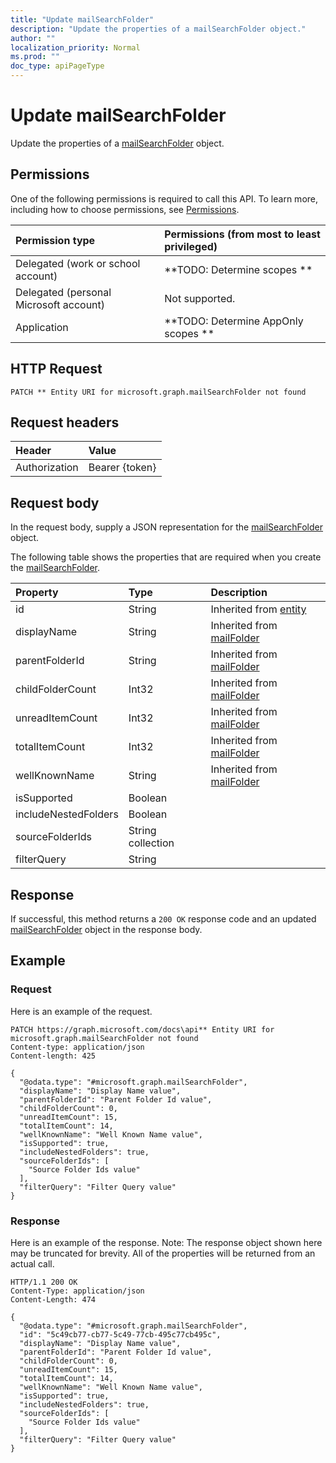 ```yaml
---
title: "Update mailSearchFolder"
description: "Update the properties of a mailSearchFolder object."
author: ""
localization_priority: Normal
ms.prod: ""
doc_type: apiPageType
---
```


# Update mailSearchFolder

Update the properties of a [mailSearchFolder](../resources/mailsearchfolder.md) object.

## Permissions
One of the following permissions is required to call this API. To learn more, including how to choose permissions, see [Permissions](/concepts/permissions-reference.md).

|Permission type|Permissions (from most to least privileged)|
|:---|:---|
|Delegated (work or school account)|**TODO: Determine scopes **|
|Delegated (personal Microsoft account)|Not supported.|
|Application|**TODO: Determine AppOnly scopes **|

## HTTP Request
<!-- {
  "blockType": "ignored"
}
-->
``` http
PATCH ** Entity URI for microsoft.graph.mailSearchFolder not found
```

## Request headers
|Header|Value|
|:---|:---|
|Authorization|Bearer {token}|

## Request body
In the request body, supply a JSON representation for the [mailSearchFolder](../resources/mailSearchFolder.md) object.

The following table shows the properties that are required when you create the [mailSearchFolder](../resources/mailsearchfolder.md).

|Property|Type|Description|
|:---|:---|:---|
|id|String| Inherited from [entity](../resources/entity.md)|
|displayName|String| Inherited from [mailFolder](../resources/mailFolder.md)|
|parentFolderId|String| Inherited from [mailFolder](../resources/mailFolder.md)|
|childFolderCount|Int32| Inherited from [mailFolder](../resources/mailFolder.md)|
|unreadItemCount|Int32| Inherited from [mailFolder](../resources/mailFolder.md)|
|totalItemCount|Int32| Inherited from [mailFolder](../resources/mailFolder.md)|
|wellKnownName|String| Inherited from [mailFolder](../resources/mailFolder.md)|
|isSupported|Boolean||
|includeNestedFolders|Boolean||
|sourceFolderIds|String collection||
|filterQuery|String||



## Response
If successful, this method returns a `200 OK` response code and an updated [mailSearchFolder](../resources/mailsearchfolder.md) object in the response body.

## Example

### Request
Here is an example of the request.
<!-- {
  "blockType": "request",
  "name": "update_mailsearchfolder"
}
-->
``` http
PATCH https://graph.microsoft.com/docs\api** Entity URI for microsoft.graph.mailSearchFolder not found
Content-type: application/json
Content-length: 425

{
  "@odata.type": "#microsoft.graph.mailSearchFolder",
  "displayName": "Display Name value",
  "parentFolderId": "Parent Folder Id value",
  "childFolderCount": 0,
  "unreadItemCount": 15,
  "totalItemCount": 14,
  "wellKnownName": "Well Known Name value",
  "isSupported": true,
  "includeNestedFolders": true,
  "sourceFolderIds": [
    "Source Folder Ids value"
  ],
  "filterQuery": "Filter Query value"
}
```

### Response
Here is an example of the response. Note: The response object shown here may be truncated for brevity. All of the properties will be returned from an actual call.
<!-- {
  "blockType": "response",
  "truncated": true
}
-->
``` http
HTTP/1.1 200 OK
Content-Type: application/json
Content-Length: 474

{
  "@odata.type": "#microsoft.graph.mailSearchFolder",
  "id": "5c49cb77-cb77-5c49-77cb-495c77cb495c",
  "displayName": "Display Name value",
  "parentFolderId": "Parent Folder Id value",
  "childFolderCount": 0,
  "unreadItemCount": 15,
  "totalItemCount": 14,
  "wellKnownName": "Well Known Name value",
  "isSupported": true,
  "includeNestedFolders": true,
  "sourceFolderIds": [
    "Source Folder Ids value"
  ],
  "filterQuery": "Filter Query value"
}
```

